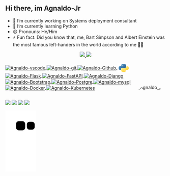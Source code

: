 ## Hi there, im Agnaldo-Jr
- 🔭 I’m currently working on Systems deployment consultant
- 🌱 I’m currently learning Python
- 😄 Pronouns: He/Him
- ⚡ Fun fact: Did you know that, me, Bart Simpson and Albert Einstein was the most famous left-handers in the world according to me 🤠😂

<div align="center">
  <a href="https://github.com/Agnaldo-Jr">
  <img height="180em" src="https://github-readme-stats.vercel.app/api?username=Agnaldo-Jr&show_icons=true&theme=dracula&include_all_commits=true&count_private=true"/>
  <img height="180em" src="https://github-readme-stats.vercel.app/api/top-langs/?username=Agnaldo-Jr&layout=compact&langs_count=7&theme=dracula"/>
</div>
<div style="display: inline_block"><br>
  <img align="center" alt="Agnaldo-vscode" height="30" width="40" src="https://cdn.jsdelivr.net/gh/devicons/devicon/icons/vscode/vscode-original.svg">
  <img align="center" alt="Agnaldo-git" height="30" width="40" src="https://cdn.jsdelivr.net/gh/devicons/devicon/icons/git/git-plain.svg">
  <img align="center" alt="Agnaldo-Github" height="30" width="40" src="https://cdn.jsdelivr.net/gh/devicons/devicon/icons/github/github-original-wordmark.svg">
  <img align="center" alt="Agnaldo-Python" height="30" width="40" src="https://raw.githubusercontent.com/devicons/devicon/master/icons/python/python-original.svg">
  <img align="center" alt="Agnaldo-Flask" height="30" width="40" src="https://cdn.jsdelivr.net/gh/devicons/devicon/icons/flask/flask-original.svg">
  <img align="center" alt="Agnaldo-FastAPI" height="30" width="40" src="https://cdn.jsdelivr.net/gh/devicons/devicon/icons/fastapi/fastapi-plain-wordmark.svg">
  <img align="center" alt="Agnaldo-Django" height="30" width="40" src="https://cdn.jsdelivr.net/gh/devicons/devicon/icons/django/django-plain.svg">
  <img align="center" alt="Agnaldo-Bootstrap" height="30" width="40" src="https://cdn.jsdelivr.net/gh/devicons/devicon/icons/bootstrap/bootstrap-plain-wordmark.svg">
  <img align="center" alt="Agnaldo-Postgre" height="30" width="40" src="https://cdn.jsdelivr.net/gh/devicons/devicon/icons/postgresql/postgresql-plain.svg">
  <img align="center" alt="Agnaldo-mysql" height="30" width="40" src="https://cdn.jsdelivr.net/gh/devicons/devicon/icons/mysql/mysql-plain.svg">
  <img align="center" alt="Agnaldo-Docker" height="30" width="40" src="https://cdn.jsdelivr.net/gh/devicons/devicon/icons/docker/docker-plain.svg">
  <img align="center" alt="Agnaldo-Kubernetes" height="30" width="40" src="https://cdn.jsdelivr.net/gh/devicons/devicon/icons/kubernetes/kubernetes-plain.svg">
  <img align="right" alt="Agnaldo_pic" height="150" style="border-radius:50px;" src="https://drive.google.com/file/d/1BEk8YZyUXh5wftkL30fMdcc95ZhJxFjh/view">
</div>
  
##
 
<div>
  <a href="https://www.linkedin.com/in/agnaldojunior/" target="_blank"><img src="https://img.shields.io/badge/-LinkedIn-%230077B5?style=for-the-badge&logo=linkedin&logoColor=white" target="_blank"></a> 
  <a href = "mailto:contato_agnaldojr@outlook.com"><img src="https://img.shields.io/badge/-Gmail-%23333?style=for-the-badge&logo=gmail&logoColor=white" target="_blank"></a>
  <a href="https://instagram.com/agnaldojuunior" target="_blank"><img src="https://img.shields.io/badge/-Instagram-%23E4405F?style=for-the-badge&logo=instagram&logoColor=white" target="_blank"></a>
 <a href="https://discord.gg/wagxzStdcR" target="_blank"><img src="https://img.shields.io/badge/Discord-7289DA?style=for-the-badge&logo=discord&logoColor=white" target="_blank"></a>
 
  ![Snake animation](https://github.com/Agnaldo-Jr/Agnaldo-Jr/blob/output/github-contribution-grid-snake.svg)
 
</div>
